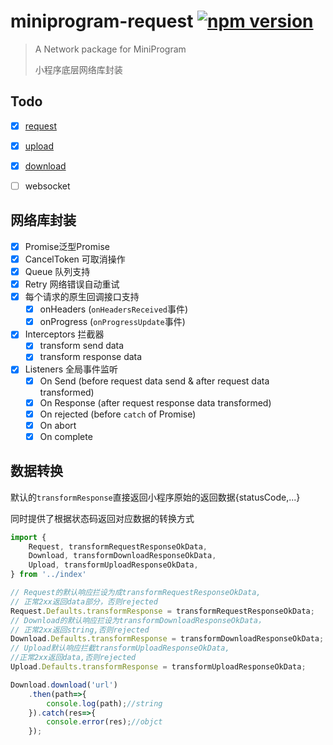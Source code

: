 # miniprogram-request [![npm version](https://badge.fury.io/js/miniprogram-request.svg)](https://npmjs.com/package/miniprogram-request)

> A Network package for MiniProgram
>
> 小程序底层网络库封装


## Todo
* [x] [request](https://www.npmjs.com/package/miniprogram-request)
* [x] [upload](https://www.npmjs.com/package/miniprogram-upload)
* [x] [download](https://www.npmjs.com/package/miniprogram-request)
* [ ] websocket


## 网络库封装

* [x] Promise<T>泛型Promise
* [x] CancelToken 可取消操作
* [x] Queue 队列支持
* [x] Retry 网络错误自动重试
* [x] 每个请求的原生回调接口支持
    * [x] onHeaders (`onHeadersReceived`事件)
    * [x] onProgress (`onProgressUpdate`事件)
* [x] Interceptors 拦截器
    * [x] transform send data
    * [x] transform response data
* [x] Listeners 全局事件监听
    * [x] On Send (before request data send & after request data transformed)
    * [x] On Response (after request response data transformed)
    * [x] On rejected (before `catch` of Promise)
    * [x] On abort
    * [x] On complete

## 数据转换

默认的`transformResponse`直接返回小程序原始的返回数据{statusCode,...}

同时提供了根据状态码返回对应数据的转换方式

```js
import {
    Request, transformRequestResponseOkData,
    Download, transformDownloadResponseOkData,
    Upload, transformUploadResponseOkData,
} from '../index'

// Request的默认响应拦设为成transformRequestResponseOkData,
// 正常2xx返回data部分，否则rejected
Request.Defaults.transformResponse = transformRequestResponseOkData;
// Download的默认响应拦设为transformDownloadResponseOkData，
// 正常2xx返回string,否则rejected
Download.Defaults.transformResponse = transformDownloadResponseOkData;
// Upload默认响应拦截transformUploadResponseOkData,
//正常2xx返回data,否则rejected
Upload.Defaults.transformResponse = transformUploadResponseOkData;

Download.download('url')
    .then(path=>{
        console.log(path);//string
    }).catch(res=>{
        console.error(res);//objct
    });
```
